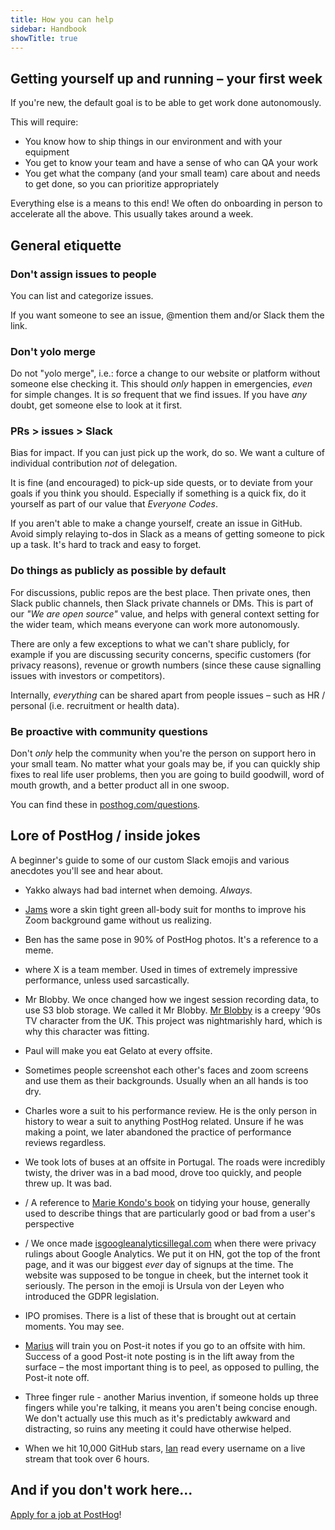 ```yaml
---
title: How you can help
sidebar: Handbook
showTitle: true
---
```


## Getting yourself up and running – your first week

If you're new, the default goal is to be able to get work done autonomously.

This will require:

* You know how to ship things in our environment and with your equipment
* You get to know your team and have a sense of who can QA your work
* You get what the company (and your small team) care about and needs to get done, so you can prioritize appropriately

Everything else is a means to this end! We often do onboarding in person to accelerate all the above. This usually takes around a week.

## General etiquette

### Don't assign issues to people

You can list and categorize issues.

If you want someone to see an issue, @mention them and/or Slack them the link.

### Don't yolo merge

Do not "yolo merge", i.e.: force a change to our website or platform without someone else checking it. This should _only_ happen in emergencies, _even_ for simple changes. It is _so_ frequent that we find issues. If you have _any_ doubt, get someone else to look at it first.

### PRs > issues > Slack

Bias for impact. If you can just pick up the work, do so. We want a culture of individual contribution _not_ of delegation.

It is fine (and encouraged) to pick-up side quests, or to deviate from your goals if you think you should. Especially if something is a quick fix, do it yourself as part of our value that _Everyone Codes_.

If you aren't able to make a change yourself, create an issue in GitHub. Avoid simply relaying to-dos in Slack as a means of getting someone to pick up a task. It's hard to track and easy to forget.

### Do things as publicly as possible by default

For discussions, public repos are the best place. Then private ones, then Slack public channels, then Slack private channels or DMs. This is part of our _"We are open source"_ value, and helps with general context setting for the wider team, which means everyone can work more autonomously.

There are only a few exceptions to what we can't share publicly, for example if you are discussing security concerns, specific customers (for privacy reasons), revenue or growth numbers (since these cause signalling issues with investors or competitors).

Internally, _everything_ can be shared apart from people issues – such as HR / personal (i.e. recruitment or health data).

### Be proactive with community questions

Don't _only_ help the community when you're the person on support hero in your small team. No matter what your goals may be, if you can quickly ship fixes to real life user problems, then you are going to build goodwill, word of mouth growth, and a better product all in one swoop.

You can find these in [posthog.com/questions](https://posthog.com/questions).

## Lore of PostHog / inside jokes

A beginner's guide to some of our custom Slack emojis and various anecdotes you'll see and hear about.

* <Emoji name="bad-internet" src="/images/emojis/bad-internet.png" /> Yakko always had bad internet when demoing. <em>Always.</em>

* [Jams](/community/profiles/90) wore a skin tight green all-body suit for months to improve his Zoom background game without us realizing.

* <Emoji name="ben-peace" src="/images/emojis/ben-peace.png" /> Ben has the same pose in 90% of PostHog photos. It's a reference to a meme.

* <Emoji name="hype-X" src="/images/emojis/lottie-hype.gif" /> where X is a team member. Used in times of extremely impressive performance, unless used sarcastically.

* Mr Blobby. We once changed how we ingest session recording data, to use S3 blob storage. We called it Mr Blobby. [Mr Blobby](https://en.wikipedia.org/wiki/Mr_Blobby) is a creepy '90s TV character from the UK. This project was nightmarishly hard, which is why this character was fitting.

* Paul will make you eat Gelato at every offsite.

* Sometimes people screenshot each other's faces and zoom screens and use them as their backgrounds. Usually when an all hands is too dry.

* Charles wore a suit to his performance review. He is the only person in history to wear a suit to anything PostHog related. Unsure if he was making a point, we later abandoned the practice of performance reviews regardless.

* We took lots of buses at an offsite in Portugal. The roads were incredibly twisty, the driver was in a bad mood, drove too quickly, and people threw up. It was bad.

* <Emoji name="sparksjoy" src="/images/emojis/sparksjoy.png" /> / <Emoji name="does_not_spark_joy" src="/images/emojis/does_not_spark_joy.png" /> A reference to <a href="https://konmari.com/marie-kondo-rules-of-tidying-sparks-joy/">Marie Kondo's book</a> on tidying your house, generally used to describe things that are particularly good or bad from a user's perspective

* <Emoji name="eu-thumbsup" src="/images/emojis/eu-thumbsup.png" /> / <Emoji name="thumbs-down-eu" src="/images/emojis/thumbs-down-eu.png" /> We once made <a href="https://www.isgoogleanalyticsillegal.com">isgoogleanalyticsillegal.com</a> when there were privacy rulings about Google Analytics. We put it on HN, got the top of the front page, and it was our biggest <em>ever</em> day of signups at the time. The website was supposed to be tongue in cheek, but the internet took it seriously. The person in the emoji is Ursula von der Leyen who introduced the GDPR legislation.

* IPO promises. There is a list of these that is brought out at certain moments. You may see.

* [Marius](/community/profiles/1) will train you on Post-it notes if you go to an offsite with him. Success of a good Post-it note posting is in the lift away from the surface – the most important thing is to peel, as opposed to pulling, the Post-it note off.

* Three finger rule - another Marius invention, if someone holds up three fingers while you're talking, it means you aren't being concise enough. We don't actually use this much as it's predictably awkward and distracting, so ruins any meeting it could have otherwise helped.

* When we hit 10,000 GitHub stars, [Ian](../community/profiles/269) read every username on a live stream that took over 6 hours.

## And if you don't work here...

[Apply for a job at PostHog](../careers)!